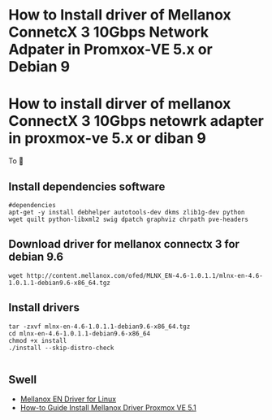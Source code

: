 # How to Install driver of Mellanox ConnetcX 3 10Gbps Network Adpater in Promxox-VE 5.x or Debian 9


# How to install dirver of mellanox ConnectX 3 10Gbps netowrk adapter in proxmox-ve 5.x or diban 9

To 



## Install dependencies software

```shell
#dependencies
apt-get -y install debhelper autotools-dev dkms zlib1g-dev python
wget quilt python-libxml2 swig dpatch graphviz chrpath pve-headers
```


## Download driver for mellanox connectx 3 for debian 9.6

``` shell
wget http://content.mellanox.com/ofed/MLNX_EN-4.6-1.0.1.1/mlnx-en-4.6-1.0.1.1-debian9.6-x86_64.tgz
```

## Install drivers

```shell
tar -zxvf mlnx-en-4.6-1.0.1.1-debian9.6-x86_64.tgz
cd mlnx-en-4.6-1.0.1.1-debian9.6-x86_64
chmod +x install
./install --skip-distro-check


```


## Swell


  - [Mellanox EN Driver for Linux
](http://www.mellanox.com/page/products_dyn?product_family=27)
  - [How-to Guide Install Mellanox Driver Proxmox VE 5.1](https://forums.servethehome.com/index.php?resources/install-mellanox-driver-proxmox-ve-5-1.35/)
